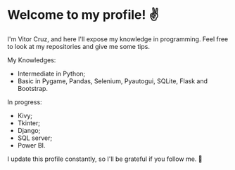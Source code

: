 # Welcome to my profile! :v:
I'm Vitor Cruz, and here I'll expose my knowledge in programming. 
Feel free to look at my repositories and give me some tips.

My Knowledges:
- Intermediate in Python;
- Basic in Pygame, Pandas, Selenium, Pyautogui, SQLite, Flask and Bootstrap.

In progress:
- Kivy;
- Tkinter;
- Django;
- SQL server;
- Power BI.

 
I update this profile constantly, so I'll be grateful if you follow me. 🤝

<!---
VitorPinheiroCruz/VitorPinheiroCruz is a ✨ special ✨ repository because its `README.md` (this file) appears on your GitHub profile.
You can click the Preview link to take a look at your changes.
--->
